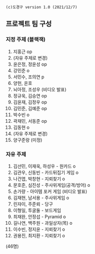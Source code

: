 ```
(c)도경구 version 1.0 (2021/12/7)
```

## 프로젝트 팀 구성

### 지정 주제 (블랙잭)

1. 지홍근 op
2. (자유 주제로 변경)
3. 윤은정, 정윤성 op
4. 강민준 o
5. 서민수, 조의연 p
6. 양헌, 온호
7. 뇌아정, 조성우 (비디오 발표)
8. 정규욱, 김승연 op
9. 김윤재, 김정우 op
10. 김민준, 김예준 op
11. 박수빈 o
12. 곽재민, 서동준 op
13. 김동현 o
14. (자유 주제로 변경)
15. 양구준랑 (미정)


### 자유 주제

1. 김선민, 이재욱, 하성우 - 원카드 o
2. 김관우, 신동빈 - 카드뒤집기 게임 o
3. 나건엽, 박창현 - 지뢰찾기 o
4. 문호준, 심진성 - 주사위게임(공격/방어) o
5. 손가량 - 아이템 포커 게임 (비디오 발표)
6. 김재현, 남서용 - 주사위게임 o
7. 린쟈이, 주준뢰 - 당구
8. 이형일, 투굴둘 - 보드게임
9. 최재완, 안정섭 - Pyramid o
10. 길나연, 백주원 - 과일상자(목) o
11. 이수빈, 정지윤 - 지뢰찾기 o
12. 권용진, 최지환 - 지뢰찾기 o 

(46명)
